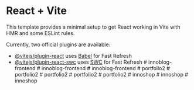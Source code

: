 # React + Vite

This template provides a minimal setup to get React working in Vite with HMR and some ESLint rules.

Currently, two official plugins are available:

- [@vitejs/plugin-react](https://github.com/vitejs/vite-plugin-react/blob/main/packages/plugin-react/README.md) uses [Babel](https://babeljs.io/) for Fast Refresh
- [@vitejs/plugin-react-swc](https://github.com/vitejs/vite-plugin-react-swc) uses [SWC](https://swc.rs/) for Fast Refresh
#   i n n o b l o g - f r o n t e n d  
 #   i n n o b l o g - f r o n t e n d  
 #   i n n o b l o g - f r o n t e n d  
 #   p o r t f o l i o 2  
 #   p o r t f o l i o 2  
 #   p o r t f o l i o 2  
 #   p o r t f o l i o 2  
 #   p o r t f o l i o 2  
 #   i n n o s h o p  
 #   i n n o s h o p  
 # innoshop
